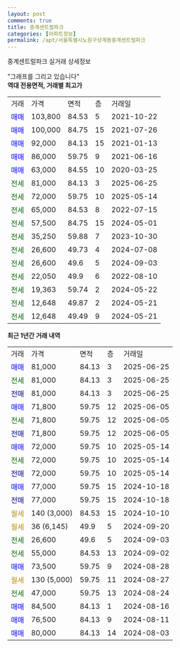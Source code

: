 ```yaml
---
layout: post
comments: true
title: 중계센트럴파크
categories: [아파트정보]
permalink: /apt/서울특별시노원구상계동중계센트럴파크
---
```


중계센트럴파크 실거래 상세정보

<script type="text/javascript">
  google.charts.load('current', {'packages':['line', 'corechart']});
  google.charts.setOnLoadCallback(drawChart);

  function drawChart() {
    var data = new google.visualization.DataTable();
    data.addColumn('date', '거래일');
    data.addColumn('number', "매매");
    data.addColumn('number', "전세");
    data.addColumn('number', "전매");

    data.addRows([[new Date(Date.parse("2025-06-25")), 81000, null, null], [new Date(Date.parse("2025-06-25")), null, 81000, null], [new Date(Date.parse("2025-06-25")), null, null, 81000], [new Date(Date.parse("2025-06-05")), 71800, null, null], [new Date(Date.parse("2025-06-05")), null, 71800, null], [new Date(Date.parse("2025-06-05")), null, null, 71800], [new Date(Date.parse("2025-05-14")), 72000, null, null], [new Date(Date.parse("2025-05-14")), null, 72000, null], [new Date(Date.parse("2025-05-14")), null, null, 72000], [new Date(Date.parse("2024-10-18")), 77000, null, null], [new Date(Date.parse("2024-10-18")), null, null, 77000], [new Date(Date.parse("2024-10-10")), null, null, null], [new Date(Date.parse("2024-09-20")), null, null, null], [new Date(Date.parse("2024-09-03")), null, 26600, null], [new Date(Date.parse("2024-09-02")), null, 55000, null], [new Date(Date.parse("2024-08-28")), 73500, null, null], [new Date(Date.parse("2024-08-27")), null, null, null], [new Date(Date.parse("2024-08-24")), null, 47000, null], [new Date(Date.parse("2024-08-16")), 84500, null, null], [new Date(Date.parse("2024-08-11")), 76500, null, null], [new Date(Date.parse("2024-08-03")), 80000, null, null]]);

    var options = {
      hAxis: {
        format: 'yyyy/MM/dd'
      },    
      lineWidth: 0,
      pointsVisible: true,    
      title: '최근 1년간 유형별 실거래가 분포',
      legend: { position: 'bottom' }
    };

    var formatter = new google.visualization.NumberFormat({pattern:'###,###'} );
    formatter.format(data, 1);
    formatter.format(data, 2);
    
    setTimeout(function() {
        var chart = new google.visualization.LineChart(document.getElementById('columnchart_material'));
        chart.draw(data, (options));
        document.getElementById('loading').style.display = 'none';
    }, 200);
  }
</script>


<div id="loading" style="z-index:20; display: block; margin-left: 0px">"그래프를 그리고 있습니다"</div>
<div id="columnchart_material" style="width: 95%; margin-left: 0px; display: block"></div>
<!-- contents start -->
<b>역대 전용면적, 거래별 최고가</b>
<table class="sortable">
    <tr>
      <td>거래</td>
      <td>가격</td>
      <td>면적</td>
      <td>층</td>
      <td>거래일</td>
    </tr>
        <tr>
          <td><a style="color: blue">매매</a></td>
          <td>103,800</td>
          <td>84.53</td>
          <td>5</td>
          <td>2021-10-22</td>
        </tr>            <tr>
          <td><a style="color: blue">매매</a></td>
          <td>100,000</td>
          <td>84.75</td>
          <td>15</td>
          <td>2021-07-26</td>
        </tr>            <tr>
          <td><a style="color: blue">매매</a></td>
          <td>92,000</td>
          <td>84.13</td>
          <td>15</td>
          <td>2021-01-13</td>
        </tr>            <tr>
          <td><a style="color: blue">매매</a></td>
          <td>86,000</td>
          <td>59.75</td>
          <td>9</td>
          <td>2021-06-16</td>
        </tr>            <tr>
          <td><a style="color: blue">매매</a></td>
          <td>63,000</td>
          <td>84.55</td>
          <td>10</td>
          <td>2020-03-25</td>
        </tr>        
        <tr>
              <td><a style="color: darkgreen">전세</a></td>
              <td>81,000</td>
              <td>84.13</td>
              <td>3</td>
              <td>2025-06-25</td>
            </tr>            <tr>
              <td><a style="color: darkgreen">전세</a></td>
              <td>72,000</td>
              <td>59.75</td>
              <td>10</td>
              <td>2025-05-14</td>
            </tr>            <tr>
              <td><a style="color: darkgreen">전세</a></td>
              <td>65,000</td>
              <td>84.53</td>
              <td>8</td>
              <td>2022-07-15</td>
            </tr>            <tr>
              <td><a style="color: darkgreen">전세</a></td>
              <td>57,500</td>
              <td>84.75</td>
              <td>15</td>
              <td>2024-05-01</td>
            </tr>            <tr>
              <td><a style="color: darkgreen">전세</a></td>
              <td>35,250</td>
              <td>59.88</td>
              <td>7</td>
              <td>2023-10-30</td>
            </tr>            <tr>
              <td><a style="color: darkgreen">전세</a></td>
              <td>26,600</td>
              <td>49.73</td>
              <td>4</td>
              <td>2024-07-08</td>
            </tr>            <tr>
              <td><a style="color: darkgreen">전세</a></td>
              <td>26,600</td>
              <td>49.6</td>
              <td>5</td>
              <td>2024-09-03</td>
            </tr>            <tr>
              <td><a style="color: darkgreen">전세</a></td>
              <td>22,050</td>
              <td>49.9</td>
              <td>6</td>
              <td>2022-08-10</td>
            </tr>            <tr>
              <td><a style="color: darkgreen">전세</a></td>
              <td>19,363</td>
              <td>59.74</td>
              <td>2</td>
              <td>2024-05-22</td>
            </tr>            <tr>
              <td><a style="color: darkgreen">전세</a></td>
              <td>12,648</td>
              <td>49.87</td>
              <td>2</td>
              <td>2024-05-21</td>
            </tr>            <tr>
              <td><a style="color: darkgreen">전세</a></td>
              <td>12,648</td>
              <td>49.49</td>
              <td>9</td>
              <td>2024-05-21</td>
            </tr>        
    
</table>

<b>최근 1년간 거래 내역</b>

<table class="sortable">
    <tr>
      <td>거래</td>
      <td>가격</td>
      <td>면적</td>
      <td>층</td>
      <td>거래일</td>
    </tr>
    <tr>
      <td><a style="color: blue">매매</a></td>
      <td>81,000</td>
      <td>84.13</td>
      <td>3</td>
      <td>2025-06-25</td>
    </tr>          <tr>
      <td><a style="color: darkgreen">전세</a></td>
      <td>81,000</td>
      <td>84.13</td>
      <td>3</td>
      <td>2025-06-25</td>
    </tr>          <tr>
      <td><a style="color: darkblue">전매</a></td>
      <td>81,000</td>
      <td>84.13</td>
      <td>3</td>
      <td>2025-06-25</td>
    </tr>          <tr>
      <td><a style="color: blue">매매</a></td>
      <td>71,800</td>
      <td>59.75</td>
      <td>12</td>
      <td>2025-06-05</td>
    </tr>          <tr>
      <td><a style="color: darkgreen">전세</a></td>
      <td>71,800</td>
      <td>59.75</td>
      <td>12</td>
      <td>2025-06-05</td>
    </tr>          <tr>
      <td><a style="color: darkblue">전매</a></td>
      <td>71,800</td>
      <td>59.75</td>
      <td>12</td>
      <td>2025-06-05</td>
    </tr>          <tr>
      <td><a style="color: blue">매매</a></td>
      <td>72,000</td>
      <td>59.75</td>
      <td>10</td>
      <td>2025-05-14</td>
    </tr>          <tr>
      <td><a style="color: darkgreen">전세</a></td>
      <td>72,000</td>
      <td>59.75</td>
      <td>10</td>
      <td>2025-05-14</td>
    </tr>          <tr>
      <td><a style="color: darkblue">전매</a></td>
      <td>72,000</td>
      <td>59.75</td>
      <td>10</td>
      <td>2025-05-14</td>
    </tr>          <tr>
      <td><a style="color: blue">매매</a></td>
      <td>77,000</td>
      <td>59.75</td>
      <td>15</td>
      <td>2024-10-18</td>
    </tr>          <tr>
      <td><a style="color: darkblue">전매</a></td>
      <td>77,000</td>
      <td>59.75</td>
      <td>15</td>
      <td>2024-10-18</td>
    </tr>          <tr>
      <td><a style="color: darkgoldenrod">월세</a></td>
      <td>140 (3,000)</td>
      <td>84.53</td>
      <td>15</td>
      <td>2024-10-10</td>
    </tr>          <tr>
      <td><a style="color: darkgoldenrod">월세</a></td>
      <td>36 (6,145)</td>
      <td>49.9</td>
      <td>5</td>
      <td>2024-09-20</td>
    </tr>          <tr>
      <td><a style="color: darkgreen">전세</a></td>
      <td>26,600</td>
      <td>49.6</td>
      <td>5</td>
      <td>2024-09-03</td>
    </tr>          <tr>
      <td><a style="color: darkgreen">전세</a></td>
      <td>55,000</td>
      <td>84.53</td>
      <td>13</td>
      <td>2024-09-02</td>
    </tr>          <tr>
      <td><a style="color: blue">매매</a></td>
      <td>73,500</td>
      <td>59.75</td>
      <td>9</td>
      <td>2024-08-28</td>
    </tr>          <tr>
      <td><a style="color: darkgoldenrod">월세</a></td>
      <td>130 (5,000)</td>
      <td>59.75</td>
      <td>11</td>
      <td>2024-08-27</td>
    </tr>          <tr>
      <td><a style="color: darkgreen">전세</a></td>
      <td>47,000</td>
      <td>59.75</td>
      <td>13</td>
      <td>2024-08-24</td>
    </tr>          <tr>
      <td><a style="color: blue">매매</a></td>
      <td>84,500</td>
      <td>84.13</td>
      <td>1</td>
      <td>2024-08-16</td>
    </tr>          <tr>
      <td><a style="color: blue">매매</a></td>
      <td>76,500</td>
      <td>84.13</td>
      <td>9</td>
      <td>2024-08-11</td>
    </tr>          <tr>
      <td><a style="color: blue">매매</a></td>
      <td>80,000</td>
      <td>84.13</td>
      <td>14</td>
      <td>2024-08-03</td>
    </tr>      </table>
<!-- contents end -->    

